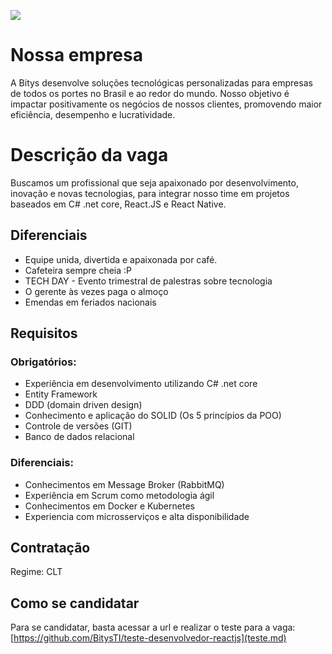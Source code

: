 [![](https://bitys.com.br/wp-content/uploads/2024/01/Logo-colorido-medio.png)](https://bitys.com.br)

# Nossa empresa

A Bitys desenvolve soluções tecnológicas personalizadas para empresas de todos os portes no Brasil e ao redor do mundo. Nosso objetivo é impactar positivamente os negócios de nossos clientes, promovendo maior eficiência, desempenho e lucratividade.

# Descrição da vaga

Buscamos um profissional que seja apaixonado por desenvolvimento, inovação e novas tecnologias, para integrar nosso time em projetos baseados em C# .net core, React.JS e React Native.

## Diferenciais

- Equipe unida, divertida e apaixonada por café.
- Cafeteira sempre cheia :P
- TECH DAY - Evento trimestral de palestras sobre tecnologia
- O gerente às vezes paga o almoço
- Emendas em feriados nacionais

## Requisitos

### **Obrigatórios:**

- Experiência em desenvolvimento utilizando C# .net core
- Entity Framework
- DDD (domain driven design)
- Conhecimento e aplicação do SOLID (Os 5 princípios da POO)
- Controle de versões (GIT)
- Banco de dados relacional

### **Diferenciais:**

- Conhecimentos em Message Broker (RabbitMQ)
- Experiência em Scrum como metodologia ágil
- Conhecimentos em Docker e Kubernetes
- Experiencia com microsserviços e alta disponibilidade

## Contratação

Regime: CLT

## Como se candidatar

Para se candidatar, basta acessar a url e realizar o teste para a vaga:
[https://github.com/BitysTI/teste-desenvolvedor-reactjs](teste.md)
